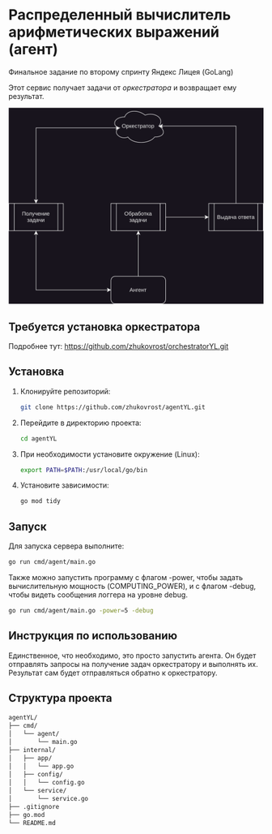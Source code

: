 # Распределенный вычислитель арифметических выражений (агент)

Финальное задание по второму спринту Яндекс Лицея (GoLang)

Этот сервис получает задачи от *оркестратора* и возвращает ему результат.

![SVG Image](service.svg)

## Требуется установка оркестратора

Подробнее тут: https://github.com/zhukovrost/orchestratorYL.git

## Установка

1. Клонируйте репозиторий:
    ```sh
    git clone https://github.com/zhukovrost/agentYL.git
    ```

2. Перейдите в директорию проекта:
    ```sh
    cd agentYL
    ```
   
3. При необходимости установите окружение (Linux):

   ```sh 
   export PATH=$PATH:/usr/local/go/bin
   ```

4. Установите зависимости:
    ```sh
    go mod tidy
    ```

## Запуск

Для запуска сервера выполните:

```sh
go run cmd/agent/main.go
```

Также можно запустить программу с флагом -power, чтобы задать вычислительную мощность (COMPUTING_POWER), и с флагом -debug, чтобы видеть сообщения логгера на уровне debug.

```sh
go run cmd/agent/main.go -power=5 -debug
```

## Инструкция по использованию

Единственное, что необходимо, это просто запустить агента. 
Он будет отправлять запросы на получение задач оркестратору и выполнять их. 
Результат сам будет отправляться обратно к оркестратору.

## Структура проекта

```
agentYL/
├── cmd/
│   └── agent/
│       └── main.go
├── internal/
│   ├── app/
│   │   └── app.go
│   ├── config/
│   │   └── config.go
│   └── service/
│       └── service.go
├── .gitignore
├── go.mod
└── README.md
```
